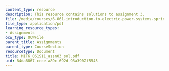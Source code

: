 ```yaml
---
content_type: resource
description: This resource contains solutions to assignment 3.
file: /media/courses/6-061-introduction-to-electric-power-systems-spring-2011/84da8867cccea89c692d93a3902f5545_MIT6_061S11_assn03_sol.pdf
file_type: application/pdf
learning_resource_types:
- Assignments
ocw_type: OCWFile
parent_title: Assignments
parent_type: CourseSection
resourcetype: Document
title: MIT6_061S11_assn03_sol.pdf
uid: 84da8867-ccce-a89c-692d-93a3902f5545
---
```


